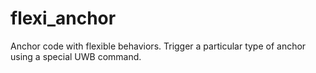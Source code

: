 # flexi_anchor
 Anchor code with flexible behaviors. Trigger a particular type of anchor using a special UWB command.  

